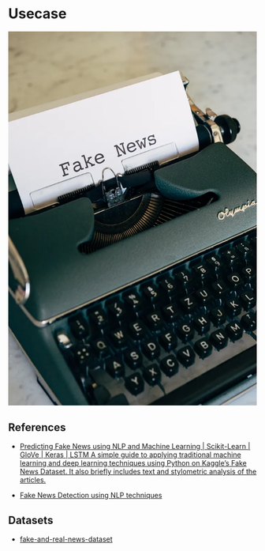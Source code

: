 #  Usecase

![alt text](image.png)


## References

- [Predicting Fake News using NLP and Machine Learning | Scikit-Learn | GloVe | Keras | LSTM
A simple guide to applying traditional machine learning and deep learning techniques using Python on Kaggle’s Fake News Dataset. It also briefly includes text and stylometric analysis of the articles.](https://towardsdatascience.com/predicting-fake-news-using-nlp-and-machine-learning-scikit-learn-glove-keras-lstm-7bbd557c3443)

- [Fake News Detection using NLP techniques](https://medium.com/analytics-vidhya/fake-news-detection-using-nlp-techniques-c2dc4be05f99)


## Datasets

- [fake-and-real-news-dataset](https://www.kaggle.com/mrisdal/fake-and-real-news-dataset)   